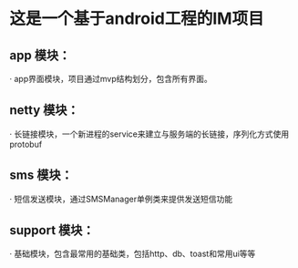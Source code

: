 # 这是一个基于android工程的IM项目

## app 模块：
· app界面模块，项目通过mvp结构划分，包含所有界面。

## netty 模块：
· 长链接模块，一个新进程的service来建立与服务端的长链接，序列化方式使用protobuf

## sms 模块：
· 短信发送模块，通过SMSManager单例类来提供发送短信功能

## support 模块：
· 基础模块，包含最常用的基础类，包括http、db、toast和常用ui等等
